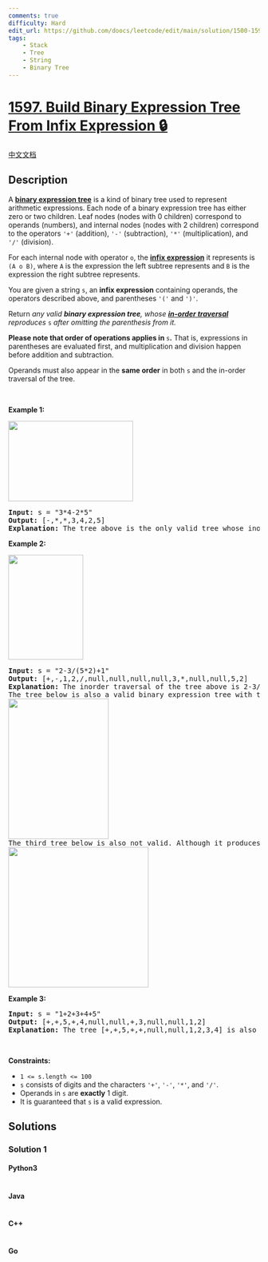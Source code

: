 ```yaml
---
comments: true
difficulty: Hard
edit_url: https://github.com/doocs/leetcode/edit/main/solution/1500-1599/1597.Build%20Binary%20Expression%20Tree%20From%20Infix%20Expression/README_EN.md
tags:
    - Stack
    - Tree
    - String
    - Binary Tree
---
```


<!-- problem:start -->

# [1597. Build Binary Expression Tree From Infix Expression 🔒](https://leetcode.com/problems/build-binary-expression-tree-from-infix-expression)

[中文文档](/solution/1500-1599/1597.Build%20Binary%20Expression%20Tree%20From%20Infix%20Expression/README.md)

## Description

<!-- description:start -->

<p>A <strong><a href="https://en.wikipedia.org/wiki/Binary_expression_tree" target="_blank">binary expression tree</a></strong> is a kind of binary tree used to represent arithmetic expressions. Each node of a binary expression tree has either zero or two children. Leaf nodes (nodes with 0 children) correspond to operands (numbers), and internal nodes (nodes with 2 children) correspond to the operators <code>&#39;+&#39;</code> (addition), <code>&#39;-&#39;</code> (subtraction), <code>&#39;*&#39;</code> (multiplication), and <code>&#39;/&#39;</code> (division).</p>

<p>For each internal node with operator <code>o</code>, the <a href="https://en.wikipedia.org/wiki/Infix_notation" target="_blank"><strong>infix expression</strong></a> it represents is <code>(A o B)</code>, where <code>A</code> is the expression the left subtree represents and <code>B</code> is the expression the right subtree represents.</p>

<p>You are given a string <code>s</code>, an <strong>infix expression</strong> containing operands, the operators described above, and parentheses <code>&#39;(&#39;</code> and <code>&#39;)&#39;</code>.</p>

<p>Return <em>any valid <strong>binary expression tree</strong>, whose <strong><a href="https://en.wikipedia.org/wiki/Tree_traversal#In-order_(LNR)" target="_blank">in-order traversal</a></strong> reproduces </em><code>s</code> <em>after omitting the parenthesis from it.</em></p>

<p><strong>Please note that order of operations applies in </strong><code>s</code><strong>.</strong> That is, expressions in parentheses are evaluated first, and multiplication and division happen before addition and subtraction.</p>

<p>Operands must also appear in the <strong>same order</strong> in both <code>s</code> and the in-order traversal of the tree.</p>

<p>&nbsp;</p>
<p><strong class="example">Example 1:</strong></p>
<img alt="" src="https://fastly.jsdelivr.net/gh/doocs/leetcode@main/solution/1500-1599/1597.Build%20Binary%20Expression%20Tree%20From%20Infix%20Expression/images/ex1-4.png" style="width: 250px; height: 161px;" />
<pre>
<strong>Input:</strong> s = &quot;3*4-2*5&quot;
<strong>Output:</strong> [-,*,*,3,4,2,5]
<strong>Explanation:</strong> The tree above is the only valid tree whose inorder traversal produces s.
</pre>

<p><strong class="example">Example 2:</strong></p>
<img alt="" src="https://fastly.jsdelivr.net/gh/doocs/leetcode@main/solution/1500-1599/1597.Build%20Binary%20Expression%20Tree%20From%20Infix%20Expression/images/ex1-2.png" style="width: 150px; height: 210px;" />
<pre>
<strong>Input:</strong> s = &quot;2-3/(5*2)+1&quot;
<strong>Output:</strong> [+,-,1,2,/,null,null,null,null,3,*,null,null,5,2]
<strong>Explanation:</strong> The inorder traversal of the tree above is 2-3/5*2+1 which is the same as s without the parenthesis. The tree also produces the correct result and its operands are in the same order as they appear in s.
The tree below is also a valid binary expression tree with the same inorder traversal as s, but it not a valid answer because it does not evaluate to the same value.
<img alt="" src="https://fastly.jsdelivr.net/gh/doocs/leetcode@main/solution/1500-1599/1597.Build%20Binary%20Expression%20Tree%20From%20Infix%20Expression/images/ex1-1.png" style="width: 201px; height: 281px;" />
The third tree below is also not valid. Although it produces the same result and is equivalent to the above trees, its inorder traversal does not produce s and its operands are not in the same order as s.
<img alt="" src="https://fastly.jsdelivr.net/gh/doocs/leetcode@main/solution/1500-1599/1597.Build%20Binary%20Expression%20Tree%20From%20Infix%20Expression/images/ex1-3.png" style="width: 281px; height: 281px;" />
</pre>

<p><strong class="example">Example 3:</strong></p>

<pre>
<strong>Input:</strong> s = &quot;1+2+3+4+5&quot;
<strong>Output:</strong> [+,+,5,+,4,null,null,+,3,null,null,1,2]
<strong>Explanation:</strong> The tree [+,+,5,+,+,null,null,1,2,3,4] is also one of many other valid trees.
</pre>

<p>&nbsp;</p>
<p><strong>Constraints:</strong></p>

<ul>
	<li><code>1 &lt;= s.length &lt;= 100</code></li>
	<li><code>s</code> consists of digits and the characters <code>&#39;+&#39;</code>, <code>&#39;-&#39;</code>, <code>&#39;*&#39;</code>, and <code>&#39;/&#39;</code>.</li>
	<li>Operands in <code>s</code> are <strong>exactly</strong> 1 digit.</li>
	<li>It is guaranteed that <code>s</code> is a valid expression.</li>
</ul>

<!-- description:end -->

## Solutions

<!-- solution:start -->

### Solution 1

<!-- tabs:start -->

#### Python3

```python

```

#### Java

```java

```

#### C++

```cpp

```

#### Go

```go

```

<!-- tabs:end -->

<!-- solution:end -->

<!-- problem:end -->
